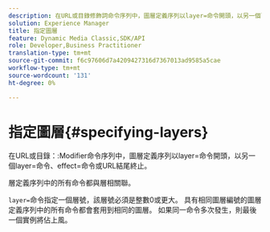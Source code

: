 ```yaml
---
description: 在URL或目錄修飾詞命令序列中，圖層定義序列以layer=命令開頭，以另一個layer=命令、effect=命令或URL結尾終止。
solution: Experience Manager
title: 指定圖層
feature: Dynamic Media Classic,SDK/API
role: Developer,Business Practitioner
translation-type: tm+mt
source-git-commit: f6c97606d7a4209427316d7367013ad9585a5cae
workflow-type: tm+mt
source-wordcount: '131'
ht-degree: 0%

---
```



# 指定圖層{#specifying-layers}

在URL或目錄：:Modifier命令序列中，圖層定義序列以layer=命令開頭，以另一個layer=命令、effect=命令或URL結尾終止。

層定義序列中的所有命令都與層相關聯。

`layer=`命令指定一個層號，該層號必須是整數0或更大。 具有相同圖層編號的圖層定義序列中的所有命令都會套用到相同的圖層。 如果同一命令多次發生，則最後一個實例將佔上風。
